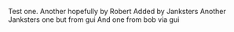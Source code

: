 Test one.
Another hopefully by Robert
Added by Janksters
Another Janksters one but from gui
And one from bob via gui

